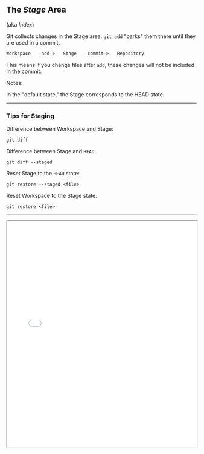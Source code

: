 ## The *Stage* Area 

(aka *Index*)

Git collects changes in the Stage area.
`git add` "parks" them there
until they are used in a commit.

    Workspace   -add->   Stage   -commit->   Repository

This means if you change files after `add`,
these changes will not be included in the commit.


Notes:

In the "default state," the Stage corresponds to the HEAD state.


---


### Tips for Staging

Difference between Workspace and Stage:

    git diff

Difference between Stage and `HEAD`:

    git diff --staged

Reset Stage to the `HEAD` state:

    git restore --staged <file>

Reset Workspace to the Stage state:

    git restore <file>


---

<iframe src="markdown-git-uebungen/aufgabe-commits-staging.html" width="100%" height="600px" ></iframe>


